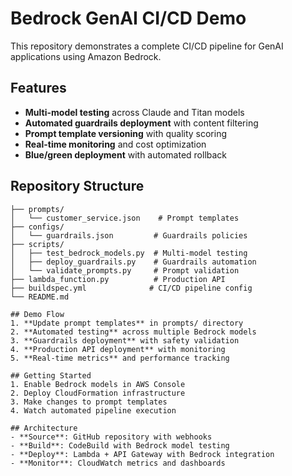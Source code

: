 # Bedrock GenAI CI/CD Demo

This repository demonstrates a complete CI/CD pipeline for GenAI applications using Amazon Bedrock.

## Features
- **Multi-model testing** across Claude and Titan models
- **Automated guardrails deployment** with content filtering
- **Prompt template versioning** with quality scoring
- **Real-time monitoring** and cost optimization
- **Blue/green deployment** with automated rollback

## Repository Structure
```
├── prompts/
│   └── customer_service.json    # Prompt templates
├── configs/
│   └── guardrails.json         # Guardrails policies
├── scripts/
│   ├── test_bedrock_models.py  # Multi-model testing
│   ├── deploy_guardrails.py    # Guardrails automation
│   └── validate_prompts.py     # Prompt validation
├── lambda_function.py          # Production API
├── buildspec.yml              # CI/CD pipeline config
└── README.md

## Demo Flow
1. **Update prompt templates** in prompts/ directory
2. **Automated testing** across multiple Bedrock models
3. **Guardrails deployment** with safety validation
4. **Production API deployment** with monitoring
5. **Real-time metrics** and performance tracking

## Getting Started
1. Enable Bedrock models in AWS Console
2. Deploy CloudFormation infrastructure
3. Make changes to prompt templates
4. Watch automated pipeline execution

## Architecture
- **Source**: GitHub repository with webhooks
- **Build**: CodeBuild with Bedrock model testing
- **Deploy**: Lambda + API Gateway with Bedrock integration
- **Monitor**: CloudWatch metrics and dashboards
